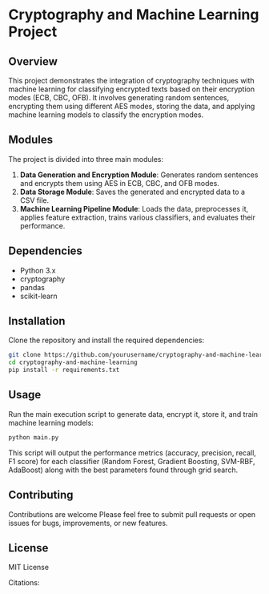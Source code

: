 # Cryptography and Machine Learning Project

## Overview

This project demonstrates the integration of cryptography techniques with machine learning for classifying encrypted texts based on their encryption modes (ECB, CBC, OFB). It involves generating random sentences, encrypting them using different AES modes, storing the data, and applying machine learning models to classify the encryption modes.

## Modules

The project is divided into three main modules:

1. **Data Generation and Encryption Module**: Generates random sentences and encrypts them using AES in ECB, CBC, and OFB modes.
2. **Data Storage Module**: Saves the generated and encrypted data to a CSV file.
3. **Machine Learning Pipeline Module**: Loads the data, preprocesses it, applies feature extraction, trains various classifiers, and evaluates their performance.

## Dependencies

- Python 3.x
- cryptography
- pandas
- scikit-learn

## Installation

Clone the repository and install the required dependencies:

```bash
git clone https://github.com/yourusername/cryptography-and-machine-learning.git
cd cryptography-and-machine-learning
pip install -r requirements.txt
```

## Usage

Run the main execution script to generate data, encrypt it, store it, and train machine learning models:

```bash
python main.py
```

This script will output the performance metrics (accuracy, precision, recall, F1 score) for each classifier (Random Forest, Gradient Boosting, SVM-RBF, AdaBoost) along with the best parameters found through grid search.

## Contributing

Contributions are welcome Please feel free to submit pull requests or open issues for bugs, improvements, or new features.

## License

MIT License

Citations:
